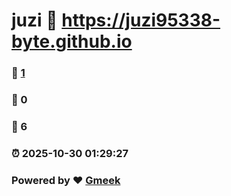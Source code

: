 # juzi :link: https://juzi95338-byte.github.io 
### :page_facing_up: [1](https://juzi95338-byte.github.io/tag.html) 
### :speech_balloon: 0 
### :hibiscus: 6 
### :alarm_clock: 2025-10-30 01:29:27 
### Powered by :heart: [Gmeek](https://github.com/Meekdai/Gmeek)
